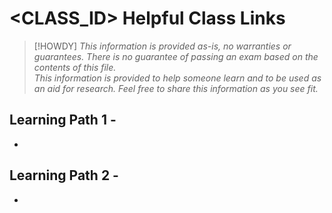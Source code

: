 # <CLASS_ID> Helpful Class Links

>[!HOWDY]
_This information is provided as-is, no warranties or guarantees.  There is no guarantee of passing an exam
based on the contents of this file.  
This information is provided to help someone learn and to be used as an aid for research.
Feel free to share this information as you see fit._

## Learning Path 1 - <MODULE TITLE>
- 
  
## Learning Path 2 - <MODULE TITLE>
- 
